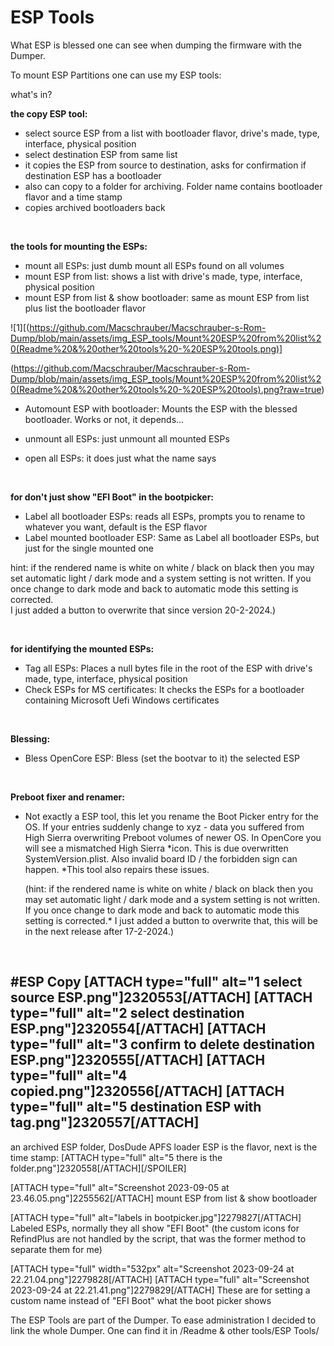 # ESP Tools

What ESP is blessed one can see when dumping the firmware with the Dumper.



To mount ESP Partitions one can use my ESP tools:

what's in?


**the copy ESP tool:**
- select source ESP from a list with bootloader flavor, drive's made, type, interface, physical position
- select destination ESP from same list
- it copies the ESP from source to destination, asks for confirmation if destination ESP has a bootloader
- also can copy to a folder for archiving. Folder name contains bootloader flavor and a time stamp
- copies archived bootloaders back

<br>

**the tools for mounting the ESPs:**
- mount all ESPs: just dumb mount all ESPs found on all volumes
- mount ESP from list: shows a list with drive's made, type, interface, physical position
- mount ESP from list & show bootloader: same as mount ESP from list plus list the bootloader flavor
  
![1][(https://github.com/Macschrauber/Macschrauber-s-Rom-Dump/blob/main/assets/img_ESP_tools/Mount%20ESP%20from%20list%20(Readme%20&%20other%20tools%20-%20ESP%20tools.png)]

(https://github.com/Macschrauber/Macschrauber-s-Rom-Dump/blob/main/assets/img_ESP_tools/Mount%20ESP%20from%20list%20(Readme%20&%20other%20tools%20-%20ESP%20tools).png?raw=true)

- Automount ESP with bootloader: Mounts the ESP with the blessed bootloader. Works or not, it depends...

- unmount all ESPs: just unmount all mounted ESPs

- open all ESPs: it does just what the name says

<br>

**for don't just show "EFI Boot" in the bootpicker:**
- Label all bootloader ESPs: reads all ESPs, prompts you to rename to whatever you want, default is the ESP flavor
- Label mounted bootloader ESP: Same as Label all bootloader ESPs, but just for the single mounted one

hint: if the rendered name is white on white / black on black then you may set automatic light / dark mode and a system setting is not written. If you once change to dark mode and back to automatic mode this setting is corrected.  
I just added a button to overwrite that since version 20-2-2024.)


<br>

**for identifying the mounted ESPs:**
- Tag all ESPs: Places a null bytes file in the root of the ESP with drive's made, type, interface, physical position
- Check ESPs for MS certificates: It checks the ESPs for a bootloader containing Microsoft Uefi Windows certificates

<br>

**Blessing:**
- Bless OpenCore ESP: Bless (set the bootvar to it) the selected ESP
 
<br>

**Preboot fixer and renamer:**
- Not exactly a ESP tool, this let you rename the Boot Picker entry for the OS. If your entries suddenly change to xyz - data you suffered from High Sierra overwriting Preboot volumes of newer OS.
In OpenCore you will see a mismatched High Sierra *icon. This is due overwritten SystemVersion.plist. Also invalid board ID / the forbidden sign can happen.
*This tool also repairs these issues.

   (hint: if the rendered name is white on white / black on black then you may set automatic light / dark mode and a system setting is not written. If you once change to dark mode and back to automatic mode this setting is corrected.*
I just added a button to overwrite that, this will be in the next release after 17-2-2024.)

<br>

#ESP Copy
[ATTACH type="full" alt="1 select source ESP.png"]2320553[/ATTACH]
[ATTACH type="full" alt="2 select destination ESP.png"]2320554[/ATTACH]
[ATTACH type="full" alt="3 confirm to delete destination ESP.png"]2320555[/ATTACH]
[ATTACH type="full" alt="4 copied.png"]2320556[/ATTACH]
[ATTACH type="full" alt="5 destination ESP with tag.png"]2320557[/ATTACH]
------------------------------------------------------------------------------------------------------------------------------
an archived ESP folder, DosDude APFS loader ESP is the flavor, next is the time stamp:
[ATTACH type="full" alt="5 there is the folder.png"]2320558[/ATTACH][/SPOILER]


[ATTACH type="full" alt="Screenshot 2023-09-05 at 23.46.05.png"]2255562[/ATTACH]
mount ESP from list & show bootloader

[ATTACH type="full" alt="labels in bootpicker.jpg"]2279827[/ATTACH]
Labeled ESPs, normally they all show "EFI Boot"
(the custom icons for RefindPlus are not handled by the script, that was the former method to separate them for me)

[ATTACH type="full" width="532px" alt="Screenshot 2023-09-24 at 22.21.04.png"]2279828[/ATTACH]
[ATTACH type="full" alt="Screenshot 2023-09-24 at 22.21.41.png"]2279829[/ATTACH]
These are for setting a custom name instead of "EFI Boot" what the boot picker shows




The ESP Tools are part of the Dumper. To ease administration I decided to link the whole Dumper.
One can find it in /Readme & other tools/ESP Tools/
